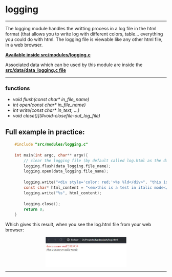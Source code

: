 # logging
----
The logging module handles the writting process in a log file in the html format (that allows you to write log with different colors, table... everything you could do with html. The logging file is viewable like any other html file, in a web browser.

**[Available inside src/modules/logging.c](https://github.com/Elkantor/hacknslash/blob/master/src/modules/logging.c)**

Associated data which can be used by this module are inside the **[src/data/data_logging.c file](https://github.com/Elkantor/hacknslash/blob/master/src/data/data_logging.c)**

---

### functions
- <em>void flush(const char* in_file_name)</em>
- <em>int open(const char* in_file_name)</em>
- <em>int write(const char* in_text, ...)</em>
- <em>void close()](#void-closefile-out_log_file)</em>

## Full example in practice:

```c
    #include "src/modules/logging.c"

    int main(int argc, char** argv){
        // clear the logging file (by default called log.html as the data_logging.file_name variable)
        logging.flush(data_logging.file_name);
        logging.open(data_logging.file_name);
        
        logging.write("<div style='color: red;'>%s %ld</div>", "this is a new stuff", 5165454);
        const char* html_content = "<em>this is a test in italic mode</em>";
        logging.write("%s", html_content);

        logging.close();
        return 0;
    }
```

Which gives this result, when you see the log.html file from your web browser:

<img src="./doc_images/logging_file_result_example.jpg" style="display: block; margin-left: auto; margin-right: auto; width: 50%;" />

***
